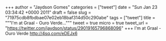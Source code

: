 
+++
author = "Jaydson Gomes"
categories = ["tweet"]
date = "Sun Jan 23 03:34:42 +0000 2011"
draft = false
slug = "71975cdb8fbdbae07e02eb18baf314d50c290abe"
tags = ["tweet"]
title = """I'm at Graal - Ouro Verde..."""
tweet = true
micro = true
tweet_url = "https://twitter.com/jaydson/status/29019165796868096"
+++
I'm at Graal - Ouro Verde http://4sq.com/eDEJx6
